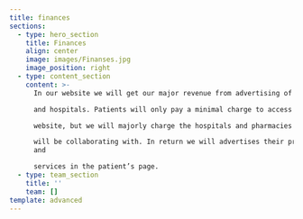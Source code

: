 ```yaml
---
title: finances
sections:
  - type: hero_section
    title: Finances
    align: center
    image: images/Finanses.jpg
    image_position: right
  - type: content_section
    content: >-
      In our website we will get our major revenue from advertising of drugs

      and hospitals. Patients will only pay a minimal charge to access the

      website, but we will majorly charge the hospitals and pharmacies we

      will be collaborating with. In return we will advertises their products
      and

      services in the patient’s page.
  - type: team_section
    title: ''
    team: []
template: advanced
---
```

